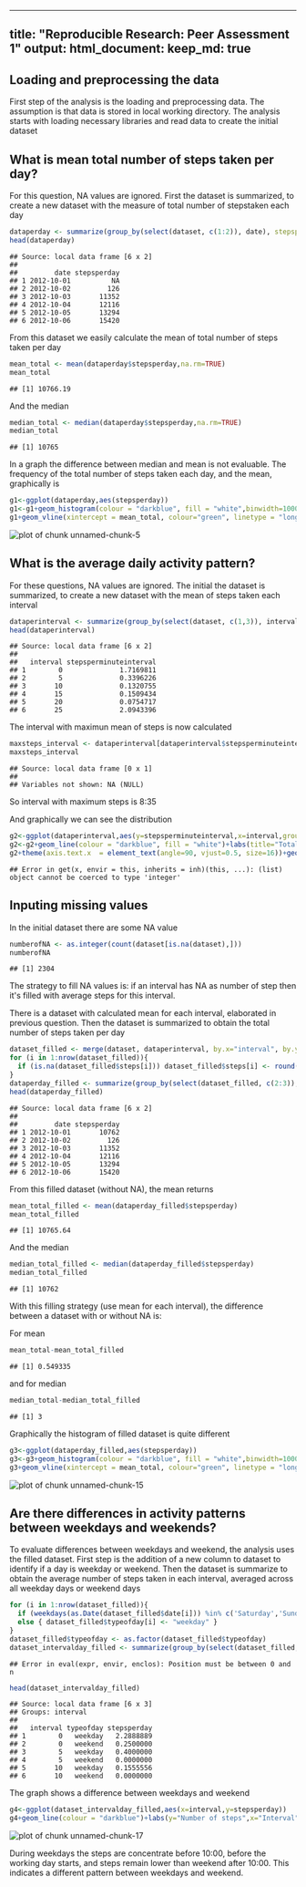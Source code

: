 
---
title: "Reproducible Research: Peer Assessment 1"
output: 
  html_document:
    keep_md: true
---

## Loading and preprocessing the data
First step of the analysis is the loading and preprocessing data.
The assumption is that data is stored in local working directory.
The analysis starts with loading necessary libraries and read data to create the initial dataset


## What is mean total number of steps taken per day?
For this question, NA values are ignored.
First the dataset is summarized, to create a new dataset with the measure of total number of stepstaken each day   

```r
dataperday <- summarize(group_by(select(dataset, c(1:2)), date), stepsperday=sum(steps))
head(dataperday)
```

```
## Source: local data frame [6 x 2]
## 
##         date stepsperday
## 1 2012-10-01          NA
## 2 2012-10-02         126
## 3 2012-10-03       11352
## 4 2012-10-04       12116
## 5 2012-10-05       13294
## 6 2012-10-06       15420
```

From this dataset we easily calculate the mean of total number of steps taken per day

```r
mean_total <- mean(dataperday$stepsperday,na.rm=TRUE)
mean_total
```

```
## [1] 10766.19
```

And the median

```r
median_total <- median(dataperday$stepsperday,na.rm=TRUE)
median_total
```

```
## [1] 10765
```

In a graph the difference between median and mean is not evaluable.
The frequency of the total number of steps taken each day, and the mean, graphically is

```r
g1<-ggplot(dataperday,aes(stepsperday))
g1<-g1+geom_histogram(colour = "darkblue", fill = "white",binwidth=1000)+labs(title="Total number of steps in each day",x="Number of steps",y="Frequency")+ylim(0,10)
g1+geom_vline(xintercept = mean_total, colour="green", linetype = "longdash")+geom_vline(xintercept = median_total, colour="black", linetype = "longdash")
```

![plot of chunk unnamed-chunk-5](figure/unnamed-chunk-5-1.png) 

## What is the average daily activity pattern?
For these questions, NA values are ignored.
The initial the dataset is summarized, to create a new dataset with the mean of steps taken each interval  

```r
dataperinterval <- summarize(group_by(select(dataset, c(1,3)), interval), stepsperminuteinterval=mean(steps,na.rm=TRUE))
head(dataperinterval)
```

```
## Source: local data frame [6 x 2]
## 
##   interval stepsperminuteinterval
## 1        0              1.7169811
## 2        5              0.3396226
## 3       10              0.1320755
## 4       15              0.1509434
## 5       20              0.0754717
## 6       25              2.0943396
```
The interval with maximun mean of steps is now calculated

```r
maxsteps_interval <- dataperinterval[dataperinterval$stepsperminuteinterval==max(dataperinterval$stepsperminuteinterval),3]
maxsteps_interval
```

```
## Source: local data frame [0 x 1]
## 
## Variables not shown: NA (NULL)
```
So interval with maximum steps is 8:35

And graphically we can see the distribution

```r
g2<-ggplot(dataperinterval,aes(y=stepsperminuteinterval,x=interval,group=1))
g2<-g2+geom_line(colour = "darkblue", fill = "white")+labs(title="Total number of steps in each day",y="Number of steps",x="Day Intervals")
g2+theme(axis.text.x  = element_text(angle=90, vjust=0.5, size=16))+geom_vline(xintercept = as.integer(maxsteps_interval), colour="black", linetype = "longdash")+annotate("text", x = as.integer(maxsteps_interval), y = -2, label = as.character(maxsteps_interval))
```

```
## Error in get(x, envir = this, inherits = inh)(this, ...): (list) object cannot be coerced to type 'integer'
```

## Inputing missing values
In the initial dataset there are some NA value

```r
numberofNA <- as.integer(count(dataset[is.na(dataset),]))
numberofNA
```

```
## [1] 2304
```

The strategy to fill NA values is: if an interval has NA as number of step then it's filled with average steps for this interval.

There is a dataset with calculated mean for each interval, elaborated in previous question.
Then the dataset is summarized to obtain the total number of steps taken per day

```r
dataset_filled <- merge(dataset, dataperinterval, by.x="interval", by.y="interval")
for (i in 1:nrow(dataset_filled)){
  if (is.na(dataset_filled$steps[i])) dataset_filled$steps[i] <- round(dataset_filled$stepsperminuteinterval[i],digits=0)
}
dataperday_filled <- summarize(group_by(select(dataset_filled, c(2:3)), date), stepsperday=sum(steps))
head(dataperday_filled)
```

```
## Source: local data frame [6 x 2]
## 
##         date stepsperday
## 1 2012-10-01       10762
## 2 2012-10-02         126
## 3 2012-10-03       11352
## 4 2012-10-04       12116
## 5 2012-10-05       13294
## 6 2012-10-06       15420
```

From this filled dataset (without NA), the mean returns

```r
mean_total_filled <- mean(dataperday_filled$stepsperday)
mean_total_filled
```

```
## [1] 10765.64
```

And the median

```r
median_total_filled <- median(dataperday_filled$stepsperday)
median_total_filled
```

```
## [1] 10762
```

With this filling strategy (use mean for each interval), the difference between a dataset with or without NA is:

For mean

```r
mean_total-mean_total_filled
```

```
## [1] 0.549335
```
and for median

```r
median_total-median_total_filled
```

```
## [1] 3
```

Graphically the histogram of filled dataset is quite different

```r
g3<-ggplot(dataperday_filled,aes(stepsperday))
g3<-g3+geom_histogram(colour = "darkblue", fill = "white",binwidth=1000)+labs(title="Total number of steps in each day",x="Number of steps",y="Frequency")
g3+geom_vline(xintercept = mean_total, colour="green", linetype = "longdash")+geom_vline(xintercept = median_total, colour="black", linetype = "longdash")
```

![plot of chunk unnamed-chunk-15](figure/unnamed-chunk-15-1.png) 


## Are there differences in activity patterns between weekdays and weekends?
To evaluate differences between weekdays and weekend, the analysis uses the filled dataset.
First step is the addition of a new column to dataset to identify if a day is weekday or weekend.
Then the dataset is summarize to obtain the average number of steps taken in each interval, averaged across all weekday days or weekend days

```r
for (i in 1:nrow(dataset_filled)){
  if (weekdays(as.Date(dataset_filled$date[i])) %in% c('Saturday','Sunday')) { dataset_filled$typeofday[i] <- "weekend" }
  else { dataset_filled$typeofday[i] <- "weekday" }
}
dataset_filled$typeofday <- as.factor(dataset_filled$typeofday)
dataset_intervalday_filled <- summarize(group_by(select(dataset_filled, c(1,2,6)), interval, typeofday), stepsperday=mean(steps))
```

```
## Error in eval(expr, envir, enclos): Position must be between 0 and n
```

```r
head(dataset_intervalday_filled)
```

```
## Source: local data frame [6 x 3]
## Groups: interval
## 
##   interval typeofday stepsperday
## 1        0   weekday   2.2888889
## 2        0   weekend   0.2500000
## 3        5   weekday   0.4000000
## 4        5   weekend   0.0000000
## 5       10   weekday   0.1555556
## 6       10   weekend   0.0000000
```

The graph shows a difference between weekdays and weekend

```r
g4<-ggplot(dataset_intervalday_filled,aes(x=interval,y=stepsperday))
g4+geom_line(colour = "darkblue")+labs(y="Number of steps",x="Interval")+ facet_grid(typeofday ~ .)
```

![plot of chunk unnamed-chunk-17](figure/unnamed-chunk-17-1.png) 

During weekdays the steps are concentrate before 10:00, before the working day starts, and steps remain lower than weekend after 10:00.
This indicates a different pattern between weekdays and weekend.

